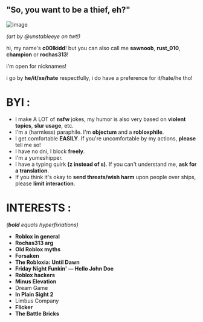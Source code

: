   ## "So, you want to be a thief, eh?"
   
![image](https://i.postimg.cc/T2tXygzW/20250303-170415.jpg)

*(art by @unstableeye on twt!)*

hi, my name's **c00lkidd**! but you can also call me **sawnoob**, **rust_010**, **champion** or **rochas313**!

i'm open for nicknames!

i go by **he/it/xe/hate** respectfully, i do have a preference for it/hate/he tho!

# BYI :

- I make A LOT of **nsfw** jokes, my humor is also very based on **violent topics**, **slur usage**, etc.
- I'm a (harmless) paraphile. I'm **objectum** and a **robloxphile**.
- I get comfortable **EASILY**. If you're uncomfortable by my actions, **please** tell me so!
- I have no dni, I block **freely**.
- I'm a yumeshipper.
- I have a typing quirk **(z instead of s)**. If you can't understand me, **ask for a translation**.
- If you think it's okay to **send threats/wish harm** upon people over ships, please **limit interaction**.

# INTERESTS :
*(***bold*** equals hyperfixiations)*

- **Roblox in general**
- **Rochas313 arg**
- **Old Roblox myths**
- **Forsaken**
- **The Robloxia: Until Dawn**
- **Friday Night Funkin' — Hello John Doe**
- **Roblox hackers**
- **Minus Elevation**
- Dream Game
- **In Plain Sight 2**
- Limbus Company
- **Flicker**
- **The Battle Bricks**
